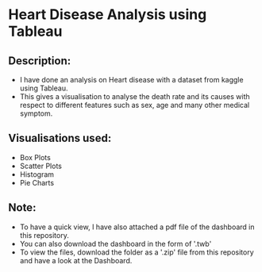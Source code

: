 # <b>Heart Disease Analysis using Tableau</b>

## Description:
<ul>
  <li>I have done an analysis on Heart disease with a dataset from kaggle using Tableau. <br> </li>
  <li>This gives a visualisation to analyse the death rate and its causes with respect to different features such as sex, age and many other medical symptom. </li>
</ul>

## Visualisations used:
<ul>
  <li>Box Plots</li>
  <li>Scatter Plots</li>
  <li>Histogram</li>
  <li>Pie Charts </li>
</ul>

## Note:
<ul>
  <li>To have a quick view, I have also attached a pdf file of the dashboard in this repository.<br> </li>
  <li>You can also download the dashboard in the form of '.twb'<br </li>
  <li>To view the files, download the folder as a '.zip' file from this repository and have a look at the Dashboard.<br> </li>
</ul>


